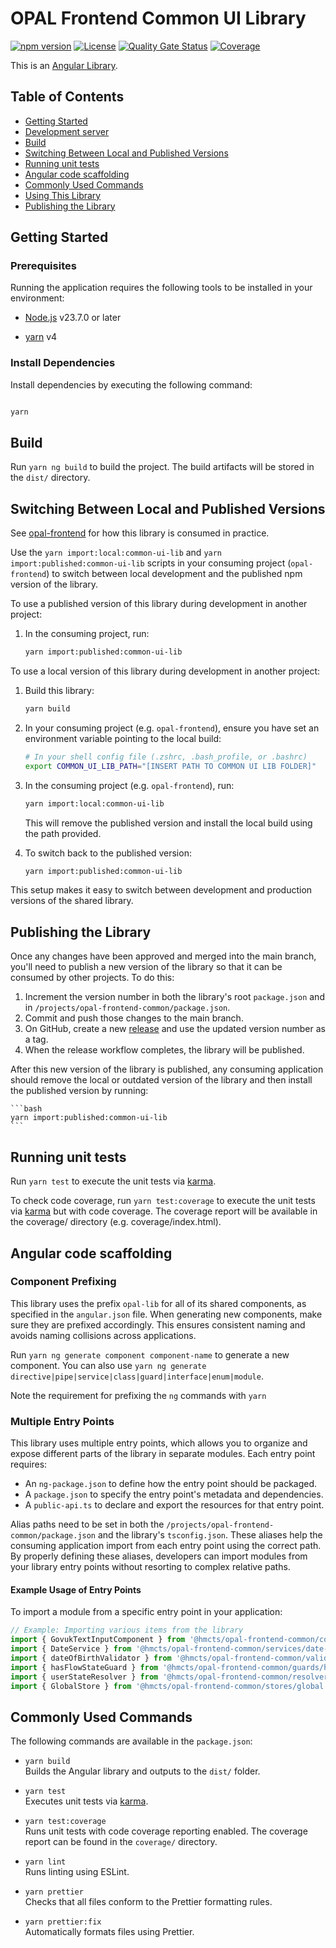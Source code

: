 # OPAL Frontend Common UI Library

[![npm version](https://img.shields.io/npm/v/@hmcts/opal-frontend-common)](https://www.npmjs.com/package/@hmcts/opal-frontend-common)
[![License](https://img.shields.io/npm/l/@hmcts/opal-frontend-common)](https://github.com/hmcts/opal-frontend-common-ui-lib/blob/main/LICENSE)
[![Quality Gate Status](https://sonarcloud.io/api/project_badges/measure?project=hmcts_opal-frontend-common-ui-lib&metric=alert_status)](https://sonarcloud.io/summary/new_code?id=hmcts_opal-frontend-common-ui-lib)
[![Coverage](https://sonarcloud.io/api/project_badges/measure?project=hmcts_opal-frontend-common-ui-lib&metric=coverage)](https://sonarcloud.io/summary/new_code?id=hmcts_opal-frontend-common-ui-lib)

This is an [Angular Library](https://angular.dev/tools/libraries).

## Table of Contents

- [Getting Started](#getting-started)
- [Development server](#development-server)
- [Build](#build)
- [Switching Between Local and Published Versions](#switching-between-local-and-published-versions)
- [Running unit tests](#running-unit-tests)
- [Angular code scaffolding](#angular-code-scaffolding)
- [Commonly Used Commands](#commonly-used-commands)
- [Using This Library](#using-this-library-in-an-angular-application-eg-opal-frontend)
- [Publishing the Library](#publishing-the-library)

## Getting Started

### Prerequisites

Running the application requires the following tools to be installed in your environment:

- [Node.js](https://nodejs.org/) v23.7.0 or later

- [yarn](https://yarnpkg.com/) v4

### Install Dependencies

Install dependencies by executing the following command:

```bash

yarn

```

## Build

Run `yarn ng build` to build the project. The build artifacts will be stored in the `dist/` directory.

## Switching Between Local and Published Versions

See [opal-frontend](https://github.com/hmcts/opal-frontend) for how this library is consumed in practice.

Use the `yarn import:local:common-ui-lib` and `yarn import:published:common-ui-lib` scripts in your consuming project (`opal-frontend`) to switch between local development and the published npm version of the library.

To use a published version of this library during development in another project:

1. In the consuming project, run:
   ```bash
   yarn import:published:common-ui-lib
   ```

To use a local version of this library during development in another project:

1. Build this library:

   ```bash
   yarn build
   ```

2. In your consuming project (e.g. `opal-frontend`), ensure you have set an environment variable pointing to the local build:

   ```bash
   # In your shell config file (.zshrc, .bash_profile, or .bashrc)
   export COMMON_UI_LIB_PATH="[INSERT PATH TO COMMON UI LIB FOLDER]"
   ```

3. In the consuming project (e.g. `opal-frontend`), run:

   ```bash
   yarn import:local:common-ui-lib
   ```

   This will remove the published version and install the local build using the path provided.

4. To switch back to the published version:
   ```bash
   yarn import:published:common-ui-lib
   ```

This setup makes it easy to switch between development and production versions of the shared library.

## Publishing the Library

Once any changes have been approved and merged into the main branch, you'll need to publish a new version of the library so that it can be consumed by other projects. To do this:

1. Increment the version number in both the library's root `package.json` and in `/projects/opal-frontend-common/package.json`.
2. Commit and push those changes to the main branch.
3. On GitHub, create a new [release](https://github.com/hmcts/opal-frontend-common-ui-lib/releases) and use the updated version number as a tag.
4. When the release workflow completes, the library will be published.

After this new version of the library is published, any consuming application should remove the local or outdated version of the library and then install the published version by running:

    ```bash
    yarn import:published:common-ui-lib
    ```

## Running unit tests

Run `yarn test` to execute the unit tests via [karma](https://karma-runner.github.io/latest/index.html).

To check code coverage, run `yarn test:coverage` to execute the unit tests via [karma](https://karma-runner.github.io/latest/index.html) but with code coverage.
The coverage report will be available in the coverage/ directory (e.g. coverage/index.html).

## Angular code scaffolding

### Component Prefixing

This library uses the prefix `opal-lib` for all of its shared components, as specified in the `angular.json` file. When generating new components, make sure they are prefixed accordingly. This ensures consistent naming and avoids naming collisions across applications.

Run `yarn ng generate component component-name` to generate a new component. You can also use `yarn ng generate directive|pipe|service|class|guard|interface|enum|module`.

Note the requirement for prefixing the `ng` commands with `yarn`

### Multiple Entry Points

This library uses multiple entry points, which allows you to organize and expose different parts of the library in separate modules. Each entry point requires:

- An `ng-package.json` to define how the entry point should be packaged.
- A `package.json` to specify the entry point's metadata and dependencies.
- A `public-api.ts` to declare and export the resources for that entry point.

Alias paths need to be set in both the `/projects/opal-frontend-common/package.json` and the library's `tsconfig.json`. These aliases help the consuming application import from each entry point using the correct path. By properly defining these aliases, developers can import modules from your library entry points without resorting to complex relative paths.

#### Example Usage of Entry Points

To import a module from a specific entry point in your application:

```ts
// Example: Importing various items from the library
import { GovukTextInputComponent } from '@hmcts/opal-frontend-common/components/govuk/govuk-text-input';
import { DateService } from '@hmcts/opal-frontend-common/services/date-service';
import { dateOfBirthValidator } from '@hmcts/opal-frontend-common/validators/date-of-birth';
import { hasFlowStateGuard } from '@hmcts/opal-frontend-common/guards/has-flow-state';
import { userStateResolver } from '@hmcts/opal-frontend-common/resolvers/user-state';
import { GlobalStore } from '@hmcts/opal-frontend-common/stores/global';
```

## Commonly Used Commands

The following commands are available in the `package.json`:

- `yarn build`  
  Builds the Angular library and outputs to the `dist/` folder.

- `yarn test`  
  Executes unit tests via [karma](https://karma-runner.github.io/latest/index.html).

- `yarn test:coverage`  
  Runs unit tests with code coverage reporting enabled. The coverage report can be found in the `coverage/` directory.

- `yarn lint`  
  Runs linting using ESLint.

- `yarn prettier`  
  Checks that all files conform to the Prettier formatting rules.

- `yarn prettier:fix`  
  Automatically formats files using Prettier.
